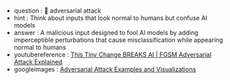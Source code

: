 - question : 🎯 adversarial attack
- hint : Think about inputs that look normal to humans but confuse AI models
- answer : A malicious input designed to fool AI models by adding imperceptible perturbations that cause misclassification while appearing normal to humans
- youtubereference : <a href="https://www.youtube.com/watch?v=p_i32sJc2-A" target="_blank">This Tiny Change BREAKS AI | FGSM Adversarial Attack Explained</a>
- googleimages : <a href="https://www.google.com/search?q=adversarial+attack+AI+security+examples&tbm=isch" target="_blank">Adversarial Attack Examples and Visualizations</a>